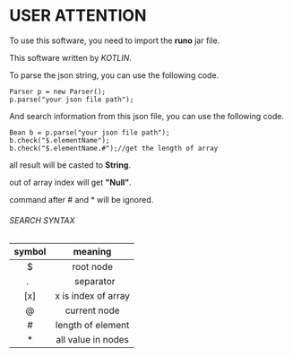 # USER ATTENTION

To use this software, you need to import the **runo** jar file.

This software written by _KOTLIN_.

To parse the json string, you can use the following code.
```
Parser p = new Parser();
p.parse("your json file path");
```
And search information from this json file, you can use the following code.
```
Bean b = p.parse("your json file path");
b.check("$.elementName");
b.check("$.elementName.#");//get the length of array
```

all result will be casted to __String__.

out of array index will get __"Null"__.

command after \# and \* will be ignored.

###### SEARCH SYNTAX

  symbol |    meaning    
:-------:|:---------------:
   $     | root node
   .     |    separator
  \[x\]    |x is index of array
   @     |  current node
   \#     | length of element
  \*  | all value in nodes
